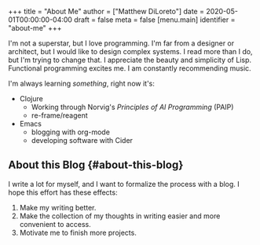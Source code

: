 +++
title = "About Me"
author = ["Matthew DiLoreto"]
date = 2020-05-01T00:00:00-04:00
draft = false
meta = false
[menu.main]
  identifier = "about-me"
+++

I'm not a superstar, but I love programming.
I'm far from a designer or architect, but I would like to design complex systems.
I read more than I do, but I'm trying to change that.
I appreciate the beauty and simplicity of Lisp.
Functional programming excites me.
I am constantly recommending music.

I'm always learning _something_, right now it's:

-   Clojure
    -   Working through Norvig's _Principles of AI Programming_ (PAIP)
    -   re-frame/reagent
-   Emacs
    -   blogging with org-mode
    -   developing software with Cider


## About this Blog {#about-this-blog}

I write a lot for myself, and I want to formalize the process with a blog. I hope this effort has these effects:

1.  Make my writing better.
2.  Make the collection of my thoughts in writing easier and more convenient to access.
3.  Motivate me to finish more projects.
